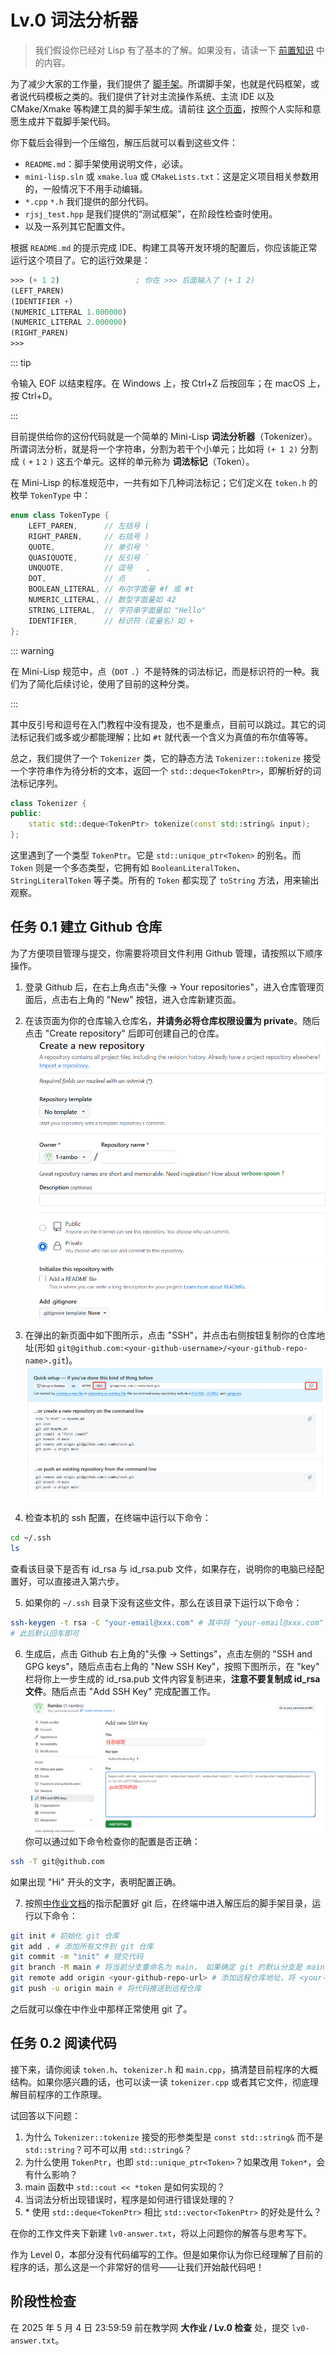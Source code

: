# Lv.0 词法分析器

> 我们假设你已经对 Lisp 有了基本的了解。如果没有，请读一下 [前置知识](../preface/prerequisites) 中的内容。

为了减少大家的工作量，我们提供了 [脚手架](https://pku-software.github.io/create-mini-lisp)。所谓脚手架，也就是代码框架，或者说代码模板之类的。我们提供了针对主流操作系统、主流 IDE 以及 CMake/Xmake 等构建工具的脚手架生成。请前往 [这个页面](https://pku-software.github.io/create-mini-lisp)，按照个人实际和意愿生成并下载脚手架代码。

你下载后会得到一个压缩包，解压后就可以看到这些文件：
- `README.md`：脚手架使用说明文件，必读。
- `mini-lisp.sln` 或 `xmake.lua` 或 `CMakeLists.txt`：这是定义项目相关参数用的，一般情况下不用手动编辑。
- `*.cpp` `*.h` 我们提供的部分代码。
- `rjsj_test.hpp` 是我们提供的“测试框架”，在阶段性检查时使用。
- 以及一系列其它配置文件。

根据 `README.md` 的提示完成 IDE、构建工具等开发环境的配置后，你应该能正常运行这个项目了。它的运行效果是：

```scheme
>>> (+ 1 2)                 ; 你在 >>> 后面输入了 (+ 1 2)
(LEFT_PAREN)
(IDENTIFIER +)
(NUMERIC_LITERAL 1.000000)
(NUMERIC_LITERAL 2.000000)
(RIGHT_PAREN)
>>> 
```

::: tip

令输入 EOF 以结束程序。在 Windows 上，按 Ctrl+Z 后按回车；在 macOS 上，按 Ctrl+D。

:::

目前提供给你的这份代码就是一个简单的 Mini-Lisp **词法分析器**（Tokenizer）。所谓词法分析，就是将一个字符串，分割为若干个小单元；比如将 `(+ 1 2)` 分割成 `(` `+` `1` `2` `)` 这五个单元。这样的单元称为 **词法标记**（Token）。

在 Mini-Lisp 的标准规范中，一共有如下几种词法标记；它们定义在 `token.h` 的枚举 `TokenType` 中：

```cpp
enum class TokenType {
    LEFT_PAREN,      // 左括号 (
    RIGHT_PAREN,     // 右括号 )
    QUOTE,           // 单引号 '
    QUASIQUOTE,      // 反引号 `
    UNQUOTE,         // 逗号   ,
    DOT,             // 点     .
    BOOLEAN_LITERAL, // 布尔字面量 #f 或 #t
    NUMERIC_LITERAL, // 数型字面量如 42
    STRING_LITERAL,  // 字符串字面量如 "Hello"
    IDENTIFIER,      // 标识符（变量名）如 +
};
```

::: warning

在 Mini-Lisp 规范中，点（`DOT` `.`）不是特殊的词法标记，而是标识符的一种。我们为了简化后续讨论，使用了目前的这种分类。

:::

其中反引号和逗号在入门教程中没有提及，也不是重点，目前可以跳过。其它的词法标记我们或多或少都能理解；比如 `#t` 就代表一个含义为真值的布尔值等等。

总之，我们提供了一个 `Tokenizer` 类，它的静态方法 `Tokenizer::tokenize` 接受一个字符串作为待分析的文本，返回一个 `std::deque<TokenPtr>`，即解析好的词法标记序列。

```cpp
class Tokenizer {
public:
    static std::deque<TokenPtr> tokenize(const std::string& input);
};
```

这里遇到了一个类型 `TokenPtr`。它是 `std::unique_ptr<Token>` 的别名。而 `Token` 则是一个多态类型，它拥有如 `BooleanLiteralToken`、`StringLiteralToken` 等子类。所有的 `Token` 都实现了 `toString` 方法，用来输出观察。

## 任务 0.1 建立 Github 仓库

为了方便项目管理与提交，你需要将项目文件利用 Github 管理，请按照以下顺序操作。
1. 登录 Github 后，在右上角点击"头像 -> Your repositories"，进入仓库管理页面后，点击右上角的 "New" 按钮，进入仓库新建页面。

2. 在该页面为你的仓库输入仓库名，**并请务必将仓库权限设置为 private**。随后点击 "Create repository" 后即可创建自己的仓库。
    ![](./assets/repository.png)

3. 在弹出的新页面中如下图所示，点击 "SSH"，并点击右侧按钮复制你的仓库地址(形如 `git@github.com:<your-github-username>/<your-github-repo-name>.git`)。
    ![](./assets/ssh.png)

4. 检查本机的 ssh 配置，在终端中运行以下命令：
```bash
cd ~/.ssh
ls
```
查看该目录下是否有 id_rsa 与 id_rsa.pub 文件，如果存在，说明你的电脑已经配置好，可以直接进入第六步。

5. 如果你的 `~/.ssh` 目录下没有这些文件，那么在该目录下运行以下命令：
```bash
ssh-keygen -t rsa -C "your-email@xxx.com" # 其中将 "your-email@xxx.com" 替换为你用于注册 Github 所用的邮箱地址
# 此后默认回车即可
```

6. 生成后，点击 Github 右上角的"头像 -> Settings"，点击左侧的 "SSH and GPG keys"，随后点击右上角的 "New SSH Key"，按照下图所示，在 "key" 栏将你上一步生成的 id_rsa.pub 文件内容复制进来，**注意不要复制成 id_rsa 文件**。随后点击 "Add SSH Key" 完成配置工作。
    ![](./assets/github-ssh.png)
你可以通过如下命令检查你的配置是否正确：
```bash
ssh -T git@github.com
```
如果出现 "Hi" 开头的文字，表明配置正确。
 
7. 按照[中作业文档](https://pku-software.github.io/25spring/middle_homework/document#git)的指示配置好 git 后，在终端中进入解压后的脚手架目录，运行以下命令：

```bash
git init # 初始化 git 仓库
git add . # 添加所有文件到 git 仓库
git commit -m "init" # 提交代码
git branch -M main # 将当前分支重命名为 main， 如果确定 git 的默认分支是 main 可以不执行这条命令
git remote add origin <your-github-repo-url> # 添加远程仓库地址，将 <your-github-repo-url> 替换为你在第三步中复制的地址
git push -u origin main # 将代码推送到远程仓库
```
之后就可以像在中作业中那样正常使用 git 了。

## 任务 0.2 阅读代码

接下来，请你阅读 `token.h`、`tokenizer.h` 和 `main.cpp`，搞清楚目前程序的大概结构。如果你感兴趣的话，也可以读一读 `tokenizer.cpp` 或者其它文件，彻底理解目前程序的工作原理。

试回答以下问题：
1. 为什么 `Tokenizer::tokenize` 接受的形参类型是 `const std::string&` 而不是 `std::string`？可不可以用 `std::string&`？
2. 为什么使用 `TokenPtr`，也即 `std::unique_ptr<Token>`？如果改用 `Token*`，会有什么影响？
3. main 函数中 `std::cout << *token` 是如何实现的？
4. 当词法分析出现错误时，程序是如何进行错误处理的？
5. \* 使用 `std::deque<TokenPtr>` 相比 `std::vector<TokenPtr>` 的好处是什么？

在你的工作文件夹下新建 `lv0-answer.txt`，将以上问题你的解答与思考写下。

作为 Level 0，本部分没有代码编写的工作。但是如果你认为你已经理解了目前的程序的话，那么这是一个非常好的信号——让我们开始敲代码吧！

## 阶段性检查

在 2025 年 5 月 4 日 23:59:59 前在教学网 **大作业 / Lv.0 检查** 处，提交 `lv0-answer.txt`。
